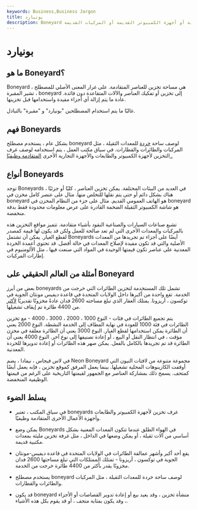 ```yaml
---
keywords: Business,Business Jargon
title: بونيارد
description: Boneyard هي مساحة تخزين للعناصر القديمة ، بما في ذلك المعدات غير العاملة أو أجهزة الكمبيوتر القديمة أو المركبات القديمة.
---
```


# بونيارد
## ما هو Boneyard؟

Boneyard هي مساحة تخزين للعناصر المتقادمة. على غرار المعنى الأصلي للمصطلح ، تشير المقبرة ، boneyard إلى تخزين أو تفكيك العناصر والآلات المتقاعدة دون فائدة. عادة ما يتم إزالة أي أجزاء مفيدة واستخدامها قبل تخزينها.

غالبًا ما يتم استخدام المصطلحين "بونيارد" و "مقبرة" بالتبادل.

## فهم Boneyards

بشكل عام ، يستخدم مصطلح boneyard لوصف ساحة [خردة](/scrap-value) للمعدات الثقيلة ، مثل المركبات والطائرات والقطارات. في سياق مكتب العمل ، يتم استخدامه لوصف غرف التخزين لأجهزة الكمبيوتر والطابعات والأجهزة التجارية الأخرى [المتقادمة وظيفيًا .](/functional-obsolescence)

## أنواع Boneyards

توجد Boneyards في العديد من البيئات المختلفة. يمكن تخزين العناصر ، كليًا أو جزئيًا ، هناك بشكل دائم أو حتى يتم نقلها للتخلص منها. مثال على عنصر كامل مخزن في boneyard هو الهاتف العمومي القديم. مثال على جزء من النظام المخزن في boneyard هو شاشة الكمبيوتر الثقيلة الضخمة القادرة على عرض معلومات محدودة فقط بدقة منخفضة.

تشبع صناعات السيارات والصناعية النقود بأشياء متقادمة. تتميز مواقع التخزين هذه بالمركبات والمعدات الأخرى التي لم تعد صالحة للعمل ولكن قد يكون لها قيمة كمصدر لقطع الغيار. يمكن أن تشتمل Boneyards أيضًا على أجزاء تم تجريدها من المعدات الأصلية والتي قد تكون مفيدة لإصلاح المعدات في حالة أفضل. قد تحتوي أعمدة الخردة المعدنية على عناصر تكون قيمتها الوحيدة في المواد التي صنعت فيها ، مثل الألومنيوم في إطارات المركبات.

## أمثلة من العالم الحقيقي على Boneyard

بعض من أبرز boneyards تشمل تلك المستخدمة لتخزين الطائرات التي خرجت من الخدمة. تقع واحدة من أكبرها داخل الولايات المتحدة في قاعدة ديفيس مونثان الجوية في توكسون ، أريزونا. يمتلك العقار الذي تبلغ مساحته 2600 فدان عادةً مخزونًا تقديريًا [لأكثر](/inventory) من 4400 طائرة تم إيقاف تشغيلها.

يتم تجميع الطائرات في فئات - النوع 1000 ، 2000 ، 3000 ، 4000 - مع تخزين الطائرات في فئة 1000 للعودة في نهاية المطاف إلى الخدمة النشطة. النوع 2000 يعني أن الطائرة يمكن استخدامها لقطع الغيار. النوع 3000 يعني أن الطائرة معلقة في مخزن مؤقت ، في انتظار النقل أو البيع ، أو إعادة تصنيفها إلى نوع آخر. النوع 4000 يعني أن الطائرة قد تم تجريدها بالكامل بالفعل. يمكن صهر هذه الطائرات أو إعادة تدويرها للخردة المعدنية.

في لاس فيجاس ، نيفادا ، يضم Neon Boneyard مجموعة متنوعة من لافتات النيون التي أوقفت الكازينوهات المحلية تشغيلها. بينما يعمل المرفق كموقع تخزين ، فإنه يعمل أيضًا كمتحف. يسمح ذلك بمشاركة العناصر مع الجمهور لقيمتها التاريخية على الرغم من قيمتها الوظيفية المنخفضة.

## يسلط الضوء

- في سياق المكتب ، تعتبر boneyards غرف تخزين لأجهزة الكمبيوتر والطابعات وأجهزة الأعمال الأخرى المتقادمة وظيفيًا.

- يمكن وضع Boneyards في الهواء الطلق عندما تتكون المعدات المعنية بشكل أساسي من آلات ثقيلة ، أو يمكن وضعها في الداخل ، مثل غرفة تخزين مليئة بمعدات مكتبية قديمة.

- يقع أحد أكبر وأشهر عمالقة الطائرات في الولايات المتحدة في قاعدة ديفيس-مونثان الجوية في توكسون ، أريزونا - تمتلك الممتلكات التي تبلغ مساحتها 2600 فدان مخزونًا يقدر بأكثر من 4400 طائرة خرجت من الخدمة.

- يستخدم مصطلح boneyard لوصف ساحة خردة للمعدات الثقيلة ، مثل المركبات والطائرات والقطارات.

- قد يكون boneyard منشأة تخزين ، وقد يعيد بيع أو إعادة تدوير القصاصات أو الأجزاء ، وقد يكون بمثابة متحف ، أو قد يقوم بكل هذه الأشياء.

